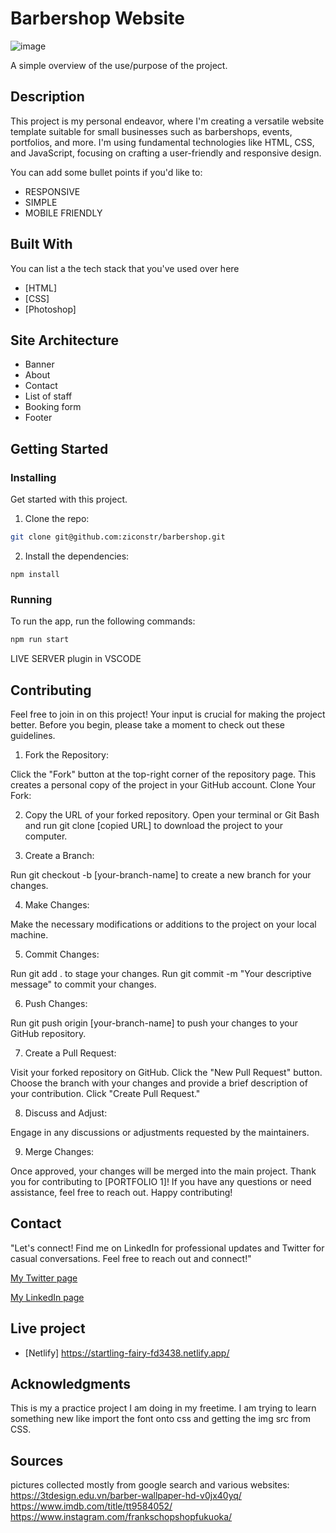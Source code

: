 # Barbershop Website

![image](/images/barbershopmobile.png)

A simple overview of the use/purpose of the project.

## Description

This project is my personal endeavor, where I'm creating a versatile website template suitable for small businesses such as barbershops, events, portfolios, and more. I'm using fundamental technologies like HTML, CSS, and JavaScript, focusing on crafting a user-friendly and responsive design.



You can add some bullet points if you'd like to:

- RESPONSIVE
- SIMPLE
- MOBILE FRIENDLY

## Built With

You can list a the tech stack that you've used over here

- [HTML]
- [CSS]
- [Photoshop]

## Site Architecture

- Banner
- About 
- Contact
- List of staff 
- Booking form
- Footer


## Getting Started

### Installing

Get started with this project.

1. Clone the repo:

```bash
git clone git@github.com:ziconstr/barbershop.git
```

2. Install the dependencies:

```
npm install
```

### Running

To run the app, run the following commands:

```bash
npm run start
```

LIVE SERVER plugin in VSCODE


## Contributing

Feel free to join in on this project! Your input is crucial for making the project better. Before you begin, please take a moment to check out these guidelines.

1. Fork the Repository:

Click the "Fork" button at the top-right corner of the repository page. This creates a personal copy of the project in your GitHub account.
Clone Your Fork:

2. Copy the URL of your forked repository.
Open your terminal or Git Bash and run git clone [copied URL] to download the project to your computer.

3. Create a Branch:

Run git checkout -b [your-branch-name] to create a new branch for your changes.

4. Make Changes:

Make the necessary modifications or additions to the project on your local machine.

5. Commit Changes:

Run git add . to stage your changes.
Run git commit -m "Your descriptive message" to commit your changes.

6. Push Changes:

Run git push origin [your-branch-name] to push your changes to your GitHub repository.

7. Create a Pull Request:

Visit your forked repository on GitHub.
Click the "New Pull Request" button.
Choose the branch with your changes and provide a brief description of your contribution.
Click "Create Pull Request."

8. Discuss and Adjust:

Engage in any discussions or adjustments requested by the maintainers.

9. Merge Changes:

Once approved, your changes will be merged into the main project.
Thank you for contributing to [PORTFOLIO 1]! If you have any questions or need assistance, feel free to reach out. Happy contributing!

## Contact

"Let's connect! Find me on LinkedIn for professional updates and Twitter for casual conversations. Feel free to reach out and connect!"

[My Twitter page](www.twitter.com/ziconstr)

[My LinkedIn page](https://www.linkedin.com/in/zico-sebastian-825017135/)



## Live project

- [Netlify] https://startling-fairy-fd3438.netlify.app/


## Acknowledgments

This is my a practice project I am doing in my freetime. I am trying to learn something new like import the font onto css and getting the img src from CSS.


## Sources

pictures collected mostly from google search and various websites:
https://3tdesign.edu.vn/barber-wallpaper-hd-v0jx40yq/
https://www.imdb.com/title/tt9584052/
https://www.instagram.com/frankschopshopfukuoka/